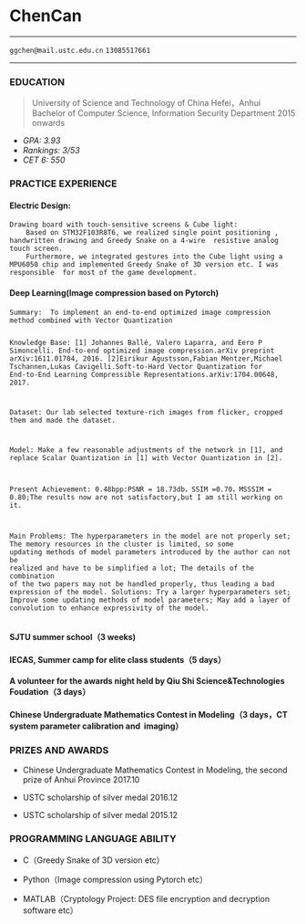<!DOCTYPE html>
<html>
<head>
<meta charset="utf-8">
<title>ChenCan</title>
</head>
<body>
<div id="wmd-preview" class="wmd-preview"><div class="md-section-divider"></div><div class="md-section-divider"></div><h1 data-anchor-id="xur3" id="chencan">ChenCan</h1><hr><p data-anchor-id="j12s"><code class="code-black">ggchen@mail.ustc.edu.cn</code> <code class="code-black">13085517661</code></p><hr><div class="md-section-divider"></div><h3 data-anchor-id="9mh2" id="education">EDUCATION</h3><blockquote data-anchor-id="1mdk" class="black-blockquote">
  <p>University of Science and Technology of China Hefei，Anhui  <br>
  Bachelor of Computer Science, Information Security Department 2015 onwards</p>
</blockquote><ul data-anchor-id="4w12">
<li><em>GPA: 3.93</em></li>
<li><em>Rankings: 3/53</em> </li>
<li><em>CET 6: 550</em></li>
</ul><div class="md-section-divider"></div><h3 data-anchor-id="riz4" id="practice-experience">PRACTICE&nbsp;EXPERIENCE</h3><div class="md-section-divider"></div><h4 data-anchor-id="nucr" id="electric-design">Electric Design:</h4><pre data-anchor-id="1som" class="code-black"><code class="code-black">Drawing board with touch-sensitive&nbsp;screens &amp; Cube light:
    Based on STM32F103R8T6, we realized single&nbsp;point&nbsp;positioning , handwritten drawing and Greedy Snake on a 4-wire  resistive analog touch screen.       
    Furthermore, we integrated&nbsp;gestures&nbsp;into&nbsp;the Cube light using a MPU6050 chip and implemented Greedy Snake of 3D version etc. I was  responsible  for most of the game development.
</code></pre><div class="md-section-divider"></div><h4 data-anchor-id="r3ny" id="deep-learningimage-compression-based-on-pytorch">Deep Learning(Image compression based on Pytorch)</h4><pre data-anchor-id="07bg" class="code-black"><code class="code-black">Summary:  To implement an end-to-end optimized image compression method combined with Vector Quantization

Knowledge&nbsp;Base: 
[1] Johannes Ballé, Valero Laparra, and Eero P Simoncelli. End-to-end optimized image compression.arXiv preprint arXiv:1611.01704, 2016.
[2]Eirikur Agustsson,Fabian Mentzer,Michael Tschannen,Lukas Cavigelli.Soft-to-Hard Vector Quantization for End-to-End Learning Compressible Representations.arXiv:1704.00648, 2017.   

Dataset: Our lab selected texture-rich&nbsp;images from flicker, cropped them and made the dataset. 

Model: Make a few reasonable&nbsp;adjustments&nbsp;of&nbsp;the&nbsp;network in [1], and replace  Scalar Quantization in [1] with Vector Quantization in [2].

Present Achievement: 0.48bpp:PSNR = 18.73db，SSIM =0.70，MSSSIM = 0.80;The results now are not satisfactory,but I am still working on it.

Main Problems:  The hyperparameters in the model are not properly set; The memory resources in the cluster is limited, so some updating&nbsp;methods&nbsp;of model&nbsp;parameters introduced by the author can not be realized and have to be simplified a lot; The details of the combination of the two papers may not be handled properly, thus leading a bad expression of the model.
Solutions: Try a larger hyperparameters set; Improve some updating methods of model parameters; May add a layer of convolution to enhance expressivity of the model.
</code></pre><div class="md-section-divider"></div><h4 data-anchor-id="4kh8" id="sjtu-summer-school3-weeks">SJTU summer school（3 weeks)</h4><div class="md-section-divider"></div><h4 data-anchor-id="lvo0" id="iecas-summer-camp-for-elite-class-students5-days">IECAS, Summer camp for elite class students（5 days）</h4><div class="md-section-divider"></div><h4 data-anchor-id="pslt" id="a-volunteer-for-the-awards-night-held-by-qiu-shi-sciencetechnologies-foudation3-days">A  volunteer&nbsp;for the&nbsp;awards&nbsp;night held by Qiu Shi Science&amp;Technologies Foudation（3 days）</h4><div class="md-section-divider"></div><h4 data-anchor-id="lpe5" id="chinese-undergraduate-mathematics-contest-in-modeling3-daysct-system-parameter-calibration-and-imaging">Chinese Undergraduate&nbsp;Mathematics&nbsp;Contest&nbsp;in&nbsp;Modeling（3 days，CT system parameter&nbsp;calibration and &nbsp;imaging）</h4><div class="md-section-divider"></div><h3 data-anchor-id="78cr" id="prizes-and-awards">PRIZES AND AWARDS</h3><ul data-anchor-id="dpp4">
<li><p>Chinese Undergraduate Mathematics&nbsp;Contest&nbsp;in&nbsp;Modeling, the second prize of Anhui Province                                                      2017.10</p></li>
<li><p>USTC scholarship of silver medal                                                                                     2016.12</p></li>
<li><p>USTC scholarship of silver medal                                                                          2015.12</p></li>
</ul><div class="md-section-divider"></div><h3 data-anchor-id="dsrq" id="programming-language-ability">PROGRAMMING LANGUAGE ABILITY</h3><ul data-anchor-id="1e4g">
<li><p>C（Greedy Snake of 3D version etc）</p></li>
<li><p>Python（Image compression using Pytorch etc）</p></li>
<li><p>MATLAB（Cryptology Project: DES file&nbsp;encryption&nbsp;and&nbsp;decryption software etc）</p></li>
</ul></div>
</body>
</html>
